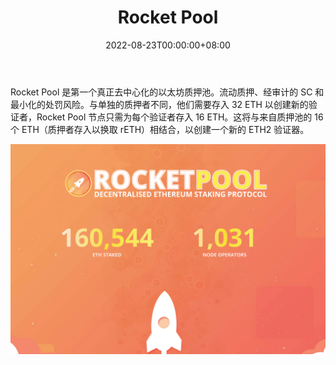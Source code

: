 ﻿---
title: "Rocket Pool"
description: "去中心化以太坊质押协议🚀"
date: 2022-08-23T00:00:00+08:00
lastmod: 2022-08-23T00:00:00+08:00
draft: false
authors: ["浮尘"]
featuredImage: "rocket-pool.png"
tags: ["DeFi","Rocket Pool"]
categories: ["nfts"]
nfts: ["DeFi"]
blockchain: "ETH"
website: "https://rocketpool.net/"
twitter: "https://twitter.com/Rocket_Pool"
discord: "https://discord.com/invite/rocketpool"
telegram: ""
github: "https://github.com/rocket-pool"
youtube: "https://www.youtube.com/rocketpool"
twitch: ""
facebook: ""
instagram: ""
reddit: "https://www.reddit.com/r/rocketpool"
medium: "https://medium.com/rocket-pool"
steam: ""
gitbook: ""
googleplay: ""
appstore: ""
status: "Live"
weight: 
lightgallery: true
toc: true
pinned: false
recommend: false
recommend1: false
---
Rocket Pool 是第一个真正去中心化的以太坊质押池。流动质押、经审计的 SC 和最小化的处罚风险。与单独的质押者不同，他们需要存入 32 ETH 以创建新的验证者，Rocket Pool 节点只需为每个验证者存入 16 ETH。这将与来自质押池的 16 个 ETH（质押者存入以换取 rETH）相结合，以创建一个新的 ETH2 验证器。

![476845312](476845312.png)